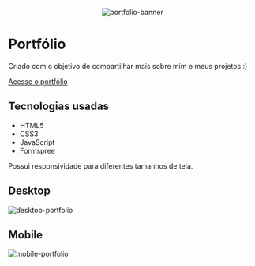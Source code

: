 <div align="center">
  
  ![portfolio-banner](https://github.com/user-attachments/assets/aabb286e-a170-44b7-a4f9-92aecd400bb4)
  
</div>

# Portfólio
Criado com o objetivo de compartilhar mais sobre mim e meus projetos :)

[Acesse o portfólio](https://sarahscampos.github.io/challenge-portfolio/)

## Tecnologias usadas
* HTML5
* CSS3
* JavaScript
* Formspree

Possui responsividade para diferentes tamanhos de tela.

## Desktop
![desktop-portfolio](https://github.com/user-attachments/assets/a598df4c-5ab7-4a71-bf5f-6d72023cce43)

## Mobile
![mobile-portfolio](https://github.com/user-attachments/assets/3e81ebce-f6d0-4e93-a6b0-b095fbcdccc2)
